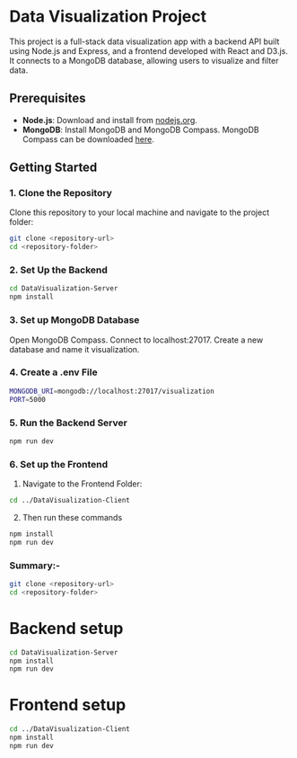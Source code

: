 # Data Visualization Project

This project is a full-stack data visualization app with a backend API built using Node.js and Express, and a frontend developed with React and D3.js. It connects to a MongoDB database, allowing users to visualize and filter data.

## Prerequisites

- **Node.js**: Download and install from [nodejs.org](https://nodejs.org/).
- **MongoDB**: Install MongoDB and MongoDB Compass. MongoDB Compass can be downloaded [here](https://www.mongodb.com/products/compass).

## Getting Started

### 1. Clone the Repository

Clone this repository to your local machine and navigate to the project folder:

```bash
git clone <repository-url>
cd <repository-folder>

```

### 2. Set Up the Backend

```bash
cd DataVisualization-Server
npm install

```

### 3. Set up MongoDB Database

Open MongoDB Compass.
Connect to localhost:27017.
Create a new database and name it visualization.

### 4. Create a .env File

```bash
MONGODB_URI=mongodb://localhost:27017/visualization
PORT=5000

```

### 5. Run the Backend Server

```bash
npm run dev

```

### 6. Set up the Frontend

1. Navigate to the Frontend Folder:

```bash
cd ../DataVisualization-Client

```

2. Then run these commands

```bash
npm install
npm run dev

```

### Summary:-

```bash
git clone <repository-url>
cd <repository-folder>
```

# Backend setup

```bash
cd DataVisualization-Server
npm install
npm run dev

```

# Frontend setup

```bash
cd ../DataVisualization-Client
npm install
npm run dev

```
